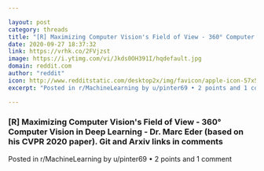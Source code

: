 ```yaml
---

layout: post
category: threads
title: "[R] Maximizing Computer Vision's Field of View - 360° Computer Vision in Deep Learning - Dr. Marc Eder (based on his CVPR 2020 paper). Git and Arxiv links in comments"
date: 2020-09-27 18:37:32
link: https://vrhk.co/2FVjzst
image: https://i.ytimg.com/vi/Jkds0OH391I/hqdefault.jpg
domain: reddit.com
author: "reddit"
icon: http://www.redditstatic.com/desktop2x/img/favicon/apple-icon-57x57.png
excerpt: "Posted in r/MachineLearning by u/pinter69 • 2 points and 1 comment"

---
```


### [R] Maximizing Computer Vision's Field of View - 360° Computer Vision in Deep Learning - Dr. Marc Eder (based on his CVPR 2020 paper). Git and Arxiv links in comments

Posted in r/MachineLearning by u/pinter69 • 2 points and 1 comment